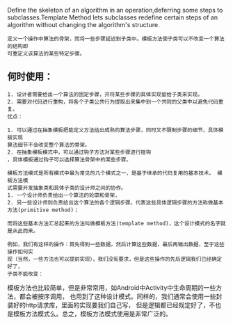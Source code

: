  Define the skeleton of an algorithm in an operation,deferring some steps to subclasses.Template Method lets subclasses redefine certain steps of an algorithm without changing the algorithm's structure.

    定义一个操作中算法的骨架，而将一些步骤延迟到子类中。模板方法使子类可以不改变一个算法的结构即
    可重定义该算法的某些特定步骤。

## 何时使用：

    1. 设计者需要给出一个算法的固定步骤，并将某些步骤的具体实现留给子类来实现。
    2. 需要对代码进行重构，将各个子类公共行为提取出来集中到一个共同的父类中以避免代码重复。
    优点：

    1. 可以通过在抽象模板把能定义方法给出成熟的算法步骤，同时又不限制步骤的细节，具体模板实现
    算法细节不会改变整个算法的骨架。
    2. 在抽象模板模式中，可以通过钩子方法对某些步骤进行挂钩
    ，具体模板通过钩子可以选择算法骨架中的某些步骤。
    
    模板方法模式是所有模式中最为常见的几个模式之一，是基于继承的代码复用的基本技术。 模板方法模
    式需要开发抽象类和具体子类的设计师之间的协作。
    1. 一个设计师负责给出一个算法的轮廓和骨架，
    2. 另一些设计师则负责给出这个算法的各个逻辑步骤。代表这些具体逻辑步骤的方法称做基本方法(primitive method)；
    
    而将这些基本方法汇总起来的方法叫做模板方法(template method)，这个设计模式的名字就是从此而来。

    例如，我们有这样的操作：首先得到一些数据，然后计算这些数据，最后再输出数据，至于这些操作如何实
    现（当然，一些方法也可以提前实现），我们没有要求，但是这些操作的先后逻辑我们已经确定好了，
    子类不能改变：
    
    
   模板方法也比较简单，但是非常常用，如Android中Activity中生命周期的一些方法，都会被按序调用，
   也用到了这种设计模式。同样的，我们通常会使用一些封装好的http请求库，里面的实现要我们自己写，
   但是逻辑都已经规定好了，不也是模板方法模式么。总之，模板方法模式使用是非常广泛的。 